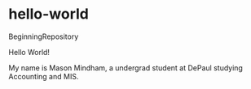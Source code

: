 # hello-world
BeginningRepository

Hello World!

My name is Mason Mindham, a undergrad student at DePaul studying Accounting and MIS. 
